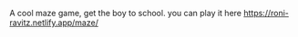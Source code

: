 A cool maze game, get the boy to school.
you can play it here https://roni-ravitz.netlify.app/maze/
